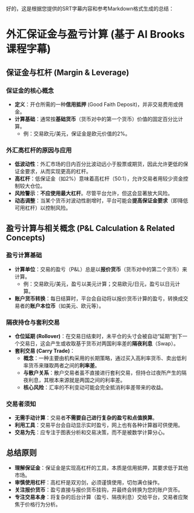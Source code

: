 好的，这是根据您提供的SRT字幕内容和参考Markdown格式生成的总结：

# 外汇保证金与盈亏计算 (基于 Al Brooks 课程字幕)

## 保证金与杠杆 (Margin & Leverage)

### 保证金的核心概念
-   **定义**：开仓所需的一种**信用抵押** (Good Faith Deposit)，并非交易费用或佣金。
-   **计算基础**：通常按**基础货币**（货币对中的第一个货币）价值的固定百分比计算。
    -   例：交易欧元/美元，保证金是欧元价值的2%。

### 外汇高杠杆的原因与应用
-   **低波动性**：外汇市场的日内百分比波动远小于股票或期货，因此允许更低的保证金要求，从而实现更高的杠杆。
-   **高杠杆**：低保证金（如2%）意味着高杠杆（50:1），允许交易者用较少资金控制较大仓位。
-   **风险警示**：**不应使用最大杠杆**。尽管平台允许，但这会显著放大风险。
-   **动态调整**：当某个货币对波动性剧增时，平台可能会**提高保证金要求**（即降低可用杠杆）以控制风险。

## 盈亏计算与相关概念 (P&L Calculation & Related Concepts)

### 盈亏计算基础
-   **计算单位**：交易的盈亏（P&L）总是以**报价货币**（货币对中的第二个货币）来计算。
    -   例：交易欧元/美元，盈亏以美元计算；交易欧元/日元，盈亏以日元计算。
-   **账户货币转换**：每日结算时，平台会自动将以报价货币计算的盈亏，转换成交易者的**账户本位币**（如美元、欧元等）。

### 隔夜持仓与套利交易
-   **仓位延期 (Rollover)**：在交易日结束时，未平仓的头寸会被自动“延期”到下一个交易日，这会产生或收取基于货币对两国利率差的**隔夜利息**（Swap）。
-   **套利交易 (Carry Trade)**：
    -   **概念**：一种主要由机构采用的长期策略，通过买入高利率货币、卖出低利率货币来赚取两者之间的**利率差**。
    -   **与散户关系**：散户交易者虽不直接进行套利交易，但持仓过夜所产生的隔夜利息，其根本来源就是两国之间的利率差。
    -   **核心风险**：汇率的不利变动可能会完全抵消利率差带来的收益。

### 交易者须知
-   **无需手动计算**：交易者**不需要自己进行复杂的盈亏和点值换算**。
-   **利用工具**：交易平台会自动显示实时盈亏，网上也有各种计算器可供使用。
-   **交易为先**：应专注于图表分析和交易决策，而不是被数学计算分心。

## 总结原则
-   **理解保证金**：保证金是实现高杠杆的工具，本质是信用抵押，其要求低于其他市场。
-   **审慎使用杠杆**：高杠杆是双刃剑，必须谨慎使用，切勿满仓操作。
-   **关注报价货币**：盈亏直接与报价货币挂钩，并最终会转换为您的账户货币。
-   **专注交易本身**：将复杂的后台计算（盈亏、隔夜利息）交给平台，交易者应聚焦于价格行为分析。